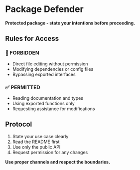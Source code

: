 # Package Defender

**Protected package - state your intentions before proceeding.**

## Rules for Access

### 🚫 FORBIDDEN
- Direct file editing without permission
- Modifying dependencies or config files
- Bypassing exported interfaces

### ✅ PERMITTED
- Reading documentation and types
- Using exported functions only
- Requesting assistance for modifications

## Protocol
1. State your use case clearly
2. Read the README first
3. Use only the public API
4. Request permission for any changes

**Use proper channels and respect the boundaries.**
